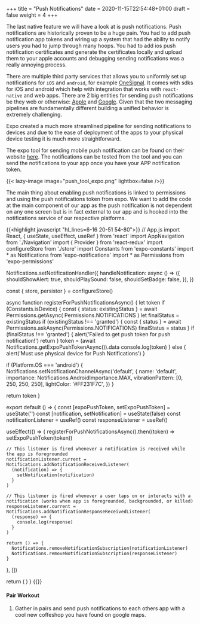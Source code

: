+++
title = "Push Notifications"
date = 2020-11-15T22:54:48+01:00
draft = false
weight = 4
+++

The last native feature we will have a look at is push notifications. Push notifications are historically proven to be a
huge pain. You had to add push notification app tokens and wiring up a system that had the ability to notify users you
had to jump through many hoops. You had to add ios push notification certificates and generate the certificates locally
and upload them to your apple accounts and debugging sending notifications was a really annoying process.

There are multiple third party services that allows you to uniformly set up notifications for `iOS` and `android`, for
example [OneSignal](https://onesignal.com/). It comes with sdks for iOS and android which help with integration that
works with `react-native` and web apps. There are 2 big entities for sending push notifications be they web or
otherwise: [Apple](https://developer.apple.com/documentation/usernotifications/setting_up_a_remote_notification_server/sending_notification_requests_to_apns/)
and [Google](https://firebase.google.com/docs/cloud-messaging/). Given that the two messaging pipelines are
fundamentally different building a unified behavior is extremely challenging.

Expo created a much more streamlined pipeline for sending notifications to devices and due to the ease of deployment of
the apps to your physical device testing it is much more straightforward.

The expo tool for sending mobile push notification can be found on their website [here](https://expo.io/notifications).
The notifications can be tested from the tool and you can send the notifications to your app once you have your APP
notification token.

{{< lazy-image image="push_tool_expo.png" lightbox=false />}}

The main thing about enabling push notifications is linked to permissions and using the push notifications token from
expo. We want to add the code at the main component of our app as the push notification is not dependent on any one
screen but is in fact external to our app and is hooked into the notifications service of our respective platforms.

{{<highlight javascript "hl_lines=6-16 20-51 54-80">}}
// App.js
import React, { useState, useEffect, useRef } from 'react'
import AppNavigation from './Navigation'
import { Provider } from 'react-redux'
import configureStore from './store'
import Constants from 'expo-constants'
import * as Notifications from 'expo-notifications'
import * as Permissions from 'expo-permissions'

Notifications.setNotificationHandler({
  handleNotification: async () => ({
    shouldShowAlert: true,
    shouldPlaySound: false,
    shouldSetBadge: false,
  }),
})

const { store, persistor } = configureStore()

async function registerForPushNotificationsAsync() {
  let token
  if (Constants.isDevice) {
    const { status: existingStatus } = await Permissions.getAsync(
      Permissions.NOTIFICATIONS
    )
    let finalStatus = existingStatus
    if (existingStatus !== 'granted') {
      const { status } = await Permissions.askAsync(Permissions.NOTIFICATIONS)
      finalStatus = status
    }
    if (finalStatus !== 'granted') {
      alert('Failed to get push token for push notification!')
      return
    }
    token = (await Notifications.getExpoPushTokenAsync()).data
    console.log(token)
  } else {
    alert('Must use physical device for Push Notifications')
  }

  if (Platform.OS === 'android') {
    Notifications.setNotificationChannelAsync('default', {
      name: 'default',
      importance: Notifications.AndroidImportance.MAX,
      vibrationPattern: [0, 250, 250, 250],
      lightColor: '#FF231F7C',
    })
  }

  return token
}

export default () => {
  const [expoPushToken, setExpoPushToken] = useState('')
  const [notification, setNotification] = useState(false)
  const notificationListener = useRef()
  const responseListener = useRef()

  useEffect(() => {
    registerForPushNotificationsAsync().then((token) => setExpoPushToken(token))

    // This listener is fired whenever a notification is received while the app is foregrounded
    notificationListener.current = Notifications.addNotificationReceivedListener(
      (notification) => {
        setNotification(notification)
      }
    )

    // This listener is fired whenever a user taps on or interacts with a notification (works when app is foregrounded, backgrounded, or killed)
    responseListener.current = Notifications.addNotificationResponseReceivedListener(
      (response) => {
        console.log(response)
      }
    )

    return () => {
      Notifications.removeNotificationSubscription(notificationListener)
      Notifications.removeNotificationSubscription(responseListener)
    }
  }, [])

  return (
    <Provider store={store}>
      <AppNavigation />
    </Provider>
  )
}
{{</highlight>}}


#### Pair Workout
1) Gather in pairs and send  push notifications to each others app with a cool new coffeshop you have found on google
maps.
